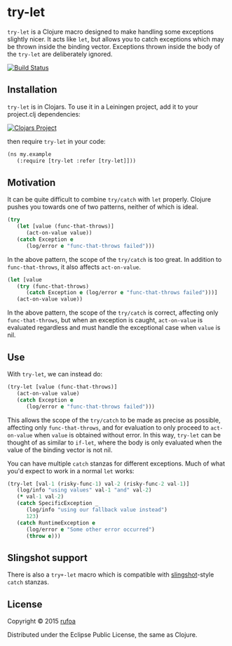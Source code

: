 try-let
=======

`try-let` is a Clojure macro designed to make handling some exceptions slightly nicer. It acts like `let`, but allows you to catch exceptions which may be thrown inside the binding vector. Exceptions thrown inside the body of the `try-let` are deliberately ignored.

[![Build Status](https://travis-ci.org/rufoa/try-let.png?branch=master)](https://travis-ci.org/rufoa/try-let)

## Installation ##

`try-let` is in Clojars. To use it in a Leiningen project, add it to your project.clj dependencies:

[![Clojars Project](https://clojars.org/try-let/latest-version.svg)](https://clojars.org/try-let)

then require `try-let` in your code:

```xml
(ns my.example
   (:require [try-let :refer [try-let]]))
```

## Motivation ##

It can be quite difficult to combine `try/catch` with `let` properly. Clojure pushes you towards one of two patterns, neither of which is ideal.

```clojure
(try
   (let [value (func-that-throws)]
      (act-on-value value))
   (catch Exception e
      (log/error e "func-that-throws failed")))
```

In the above pattern, the scope of the `try/catch` is too great. In addition to `func-that-throws`, it also affects `act-on-value`.

```clojure
(let [value
   (try (func-that-throws)
      (catch Exception e (log/error e "func-that-throws failed")))]
   (act-on-value value))
```

In the above pattern, the scope of the `try/catch` is correct, affecting only `func-that-throws`, but when an exception is caught, `act-on-value` is evaluated regardless and must handle the exceptional case when `value` is nil.

## Use ##

With `try-let`, we can instead do:

```clojure
(try-let [value (func-that-throws)]
   (act-on-value value)
   (catch Exception e
      (log/error e "func-that-throws failed")))
```

This allows the scope of the `try/catch` to be made as precise as possible, affecting only `func-that-throws`, and for evaluation to only proceed to `act-on-value` when `value` is obtained without error. In this way, `try-let` can be thought of as similar to `if-let`, where the body is only evaluated when the value of the binding vector is not nil.

You can have multiple `catch` stanzas for different exceptions. Much of what you'd expect to work in a normal `let` works:

```clojure
(try-let [val-1 (risky-func-1) val-2 (risky-func-2 val-1)]
   (log/info "using values" val-1 "and" val-2)
   (* val-1 val-2)
   (catch SpecificException _
      (log/info "using our fallback value instead")
      123)
   (catch RuntimeException e
      (log/error e "Some other error occurred")
      (throw e)))
```

## Slingshot support ##

There is also a `try+-let` macro which is compatible with [slingshot](https://github.com/scgilardi/slingshot)-style `catch` stanzas.

## License ##

Copyright © 2015 [rufoa](https://github.com/rufoa)

Distributed under the Eclipse Public License, the same as Clojure.